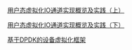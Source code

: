 [用户态虚拟化IO通道实现概览及实践（上）](https://mp.weixin.qq.com/s?__biz=MzI3NDA4ODY4MA==&mid=2653338679&idx=1&sn=76191140dcbaf2e513159e6a85106e86&chksm=f0cb4bb0c7bcc2a695e1fbf1e60f16e652b71b9cd1d290e02a2013960343d9d989956e40e2a3&scene=21#wechat_redirect)

[用户态虚拟化IO通道实现概览及实践（下）](https://mp.weixin.qq.com/s?__biz=MzI3NDA4ODY4MA==&mid=2653338707&idx=1&sn=de97572315fe3cf03fbc68785d19501c&chksm=f0cb4bd4c7bcc2c2f8f330f2a85097d86ba2f589f2f62447f7ac1ae2693da30dd7c21df909a4&mpshare=1&scene=1&srcid=0615I33DVPrDWUIUJdFzDj7f&sharer_sharetime=1655279365641&sharer_shareid=d252972cd8527ced86a7a7a802ba1943&exportkey=A3stQ0ZTdI7iVCNgeslV4Ww%3D&acctmode=0&pass_ticket=lKf0olN8r1tS3phf0lTm5LnleXtcCKYN2zdYkMa7gNvT5SmR%2BPBO5I2tPa%2F7KuJi&wx_header=0#rd)

[基于DPDK的设备虚拟化框架](https://mp.weixin.qq.com/s/X9kV8jsf9gzg8jUS6EIsaw)